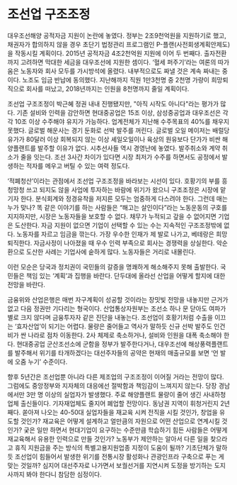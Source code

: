조선업 구조조정
=======================

대우조선해양 공적자금 지원이 논란에 놓였다. 정부는 2조9천억원을 지원하기로 했고, 채권자가 합의하지 않을 경우 초단기 법정관리 프로그램인 P-플랜(사전회생계획안제도)을 작동시킬 계획이다. 2015년 공적자금 4조2천억원 지원에 이어 두 번째다. 출자전환까지 고려하면 막대한 세금을 대우조선에 지원한 셈이다. ‘혈세 퍼주기’라는 여론의 따가움은 노동자와 회사 모두를 가시방석에 올렸다. 내부적으로도 짜낼 것은 계속 짜내는 중이다. 노조도 임금 반납에 동의했다. 지난해까지 직원 1만3천명 중 2천명 가량이 희망퇴직으로 회사를 떠났고, 2018년까지는 인원을 8천명까지 줄일 계획이다.

조선업 구조조정이 박근혜 정권 내내 진행됐지만, "아직 시작도 아니다"라는 평가가 많다. 기존 설비와 인력을 감안하면 현대중공업은 15조 이상, 삼성중공업과 대우조선은 각각 10조 이상 수주해야 유지가 가능하다. 업계전체가 지난해 수주목표의 40%를 채우지 못했다. 글로벌 해운사는 경기 둔화로 선박 발주를 꺼린다. 글로벌 오일 메이저는 배럴당 유가가 80달러 이상 회복되지 않는 이상 셰일오일이나 육상의 원유보다 단가가 비싼 해양플랜트를 발주할 이유가 없다. 시추선사들 역시 경영난에 놓였다. 발주취소와 계약 취소가 줄을 잇는다. 조선 3사간 차이가 있다면 시장 최저가 수주를 하면서도 공정에서 발생하는 적자를 메우고 버틸 수 있는 여력 정도다.

‘적폐청산’이라는 관점에서 조선업 구조조정을 바라보는 시선이 있다. 호황기의 부를 흥청망청 쓰고 되지도 않을 사업에 투자하는 바람에 위기가 왔으니 구조조정은 시장에 맡기자 한다. 분식회계와 정경유착을 저지른 모두는 엄중하게 다스려야 한다. 그런데 매는 누가 맞나? 똑 같은 이야기를 하는 사람들은 “해고는 살인이다”라는 노동운동의 구호를 지지하지만, 시장은 노동자들을 보호할 수 없다. 채무가 누적되고 갚을 수 없어지면 기업은 도산한다. 자금 지원이 없으면 기업이 선택할 수 있는 수는 지속적인 구조조정밖에 없다. 노동자를 자르고 임금을 깎는다. 가장 우수한 인재가 제 발로 나가고, 베테랑은 희망퇴직한다. 자금사정이 나아졌을 때 우수 인력 부족으로 회사는 경쟁력을 상실한다. 악순환으로 도산한 사례는 기업사에 숱하게 많다. 노동자들은 거리로 내몰린다.

이런 모순은 당국과 정치권이 국민들의 갈증을 명쾌하게 해소해주지 못해 출발한다. 국민들은 책임 있는 ‘계획’과 집행을 바란다. 단두대에 올라선 산업을 어떻게 할지에 대한 전망을 바란다.

금융위와 산업은행은 매번 자구계획이 성공할 것이라는 장밋빛 전망을 내놓지만 근거가 없고 다음 정권만 기다리는 형국이다. 산업통상자원부는 조선소 하나 문 닫아도 여파가 별로 크지 않다며 금융투자자 같은 진단을 내놓는다. 조선업이 호황기처럼 수출을 이끄는 ‘효자산업’이 되기는 어렵다. 물량은 줄어들고 역사가 말하듯 신규 선박 발주도 인건비가 싼 나라로 점차 이동한다. 2사 체제로 축소하거나, 설비와 인원을 대폭 축소해야 한다. 현대중공업 군산조선소에 군함을 정부가 발주한다거나, 대우조선에 해상풍력플랜트를 발주해서 위기를 타개하겠다는 대선주자들의 공약은 현재의 매출규모를 보면 ‘언 발에 오줌 누기’ 수준이다.

향후 5년간은 조선업뿐 아니라 다른 제조업의 구조조정이 이어질 거라는 전망이 많다. 그럼에도 중앙정부와 지자체의 대응에선 절박함과 책임감이 느껴지지 않는다. 당장 경남에서만 3만 명 이상의 실업자가 발생했다. 주로 해양플랜트 물량이 줄어 생긴 사내하청업체 출신들이다. 기자재업체도 줄지어 폐업할 전망이다. 동남권 지역이 휘청거린지 2년째다. 쏟아져 나오는 40-50대 실업자들을 재교육 시켜 전직을 시킬 것인가, 창업을 유도할 것인가? 재교육은 어떻게 설계하고 얼만큼의 자원으로 어떤 산업으로 연계시킬 것인가? 궂은 일만 하면서 현대기업이 요구하는 수준만큼 학습하기 힘든 사람들은 어떻게 재교육해서 유용한 인력으로 만들 것인가? 노동부가 제안하는 알아서 다른 일을 찾으라고 휴직 지원금을 주는 방식의 특별고용지원업종 지정이 도움이 될까? 기초단체가 말하듯 조선업이 힘들어서 발생한 위기를 전통시장 활성화나 관광인프라 구축으로 푸는 게 맞는 것일까? 심지어 대선주자로 나가면서 보궐선거를 지연시켜 도정을 방기하는 도지사까지 봐야 한다니 참담한 심정이다.

